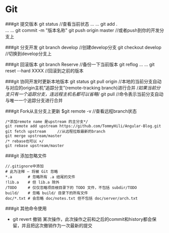# Git 
###git 提交版本
    git status               //查看当前状态
	... ...
	git add .	
	... ...
	git commit -m "版本名称"
	git push origin master  //或者push到你的开发分支上

###git 分支开发
    git branch develop     //创建develop分支
	git checkout develop   //切换到develop分支上
	
###git 回滚版本
	git branch Reserve     //备份一下当前版本
	git reflog
	... ...
	git reset --hard XXXX  //回滚到之前的版本

###git 协同开发时更新本地版本
	git status
	git pull origin        //本地的当前分支自动与对应的origin主机”追踪分支”(remote-tracking branch)进行合并
	/*如果当前分支只有一个追踪分支，连远程主机名都可以省略*/
	git pull               //命令表示当前分支自动与唯一一个追踪分支进行合并

###git Fork从主分支上更新
	$git remote -v         //查看远程branch状态
	
	/*添加remote name 是upstream 的主分支*/
	git remote add upstream https://github.com/TommyHili/Angular-Blog.git      	
	git fetch upstream     //从远程拉取最新的branch
	git merge upstream/master 
    /* rebase也可以 ×/
	git rebase upstream/master

###git 添加忽略文件

	//.gitignore中添加
	# 此为注释 – 将被 Git 忽略
	*.a       # 忽略所有 .a 结尾的文件
	!lib.a    # 但 lib.a 除外
	/TODO     # 仅仅忽略项目根目录下的 TODO 文件，不包括 subdir/TODO
	build/    # 忽略 build/ 目录下的所有文件
	doc/*.txt # 会忽略 doc/notes.txt 但不包括 doc/server/arch.txt

###git 其他命令使用

- git revert 撤销 某次操作，此次操作之前和之后的commit和history都会保留，并且把这次撤销作为一次最新的提交 
